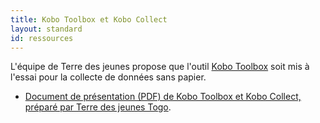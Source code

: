 ```yaml
---
title: Kobo Toolbox et Kobo Collect
layout: standard
id: ressources
---
```


L'équipe de Terre des jeunes propose que l'outil [Kobo Toolbox](http://kobotoolbox.org) soit mis à l'essai pour la collecte de données sans papier.

* [Document de présentation (PDF) de Kobo Toolbox et Kobo Collect, préparé par Terre des jeunes Togo](/ressources/kobo/kobo-toolbox-guide-v-2022-03-24.compressed.pdf).
